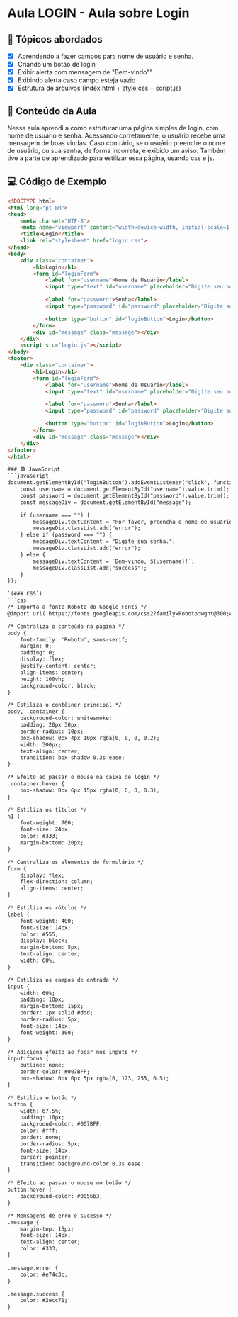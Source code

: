 # Aula LOGIN - Aula sobre Login

## 📌 Tópicos abordados
- [x] Aprendendo a fazer campos para nome de usuário e senha.
- [x] Criando um botão de login
- [x] Exibir alerta com mensagem de "Bem-vindo""
- [x] Exibindo alerta caso campo esteja vazio
- [x] Estrutura de arquivos (index.html + style.css + script.js)

## 📝 Conteúdo da Aula
Nessa aula aprendi a como estruturar uma página simples de login, com nome de usuário e senha. Acessando corretamente, o usuário recebe uma mensagem de boas vindas. Caso contrário, se o usuário preenche o nome de usuário, ou sua senha, de forma incorreta, é exibido um aviso.
Também tive a parte de aprendizado para estilizar essa página, usando css e js.

## 💻 Código de Exemplo
```html
<!DOCTYPE html>
<html lang="pt-BR">
<head>
    <meta charset="UTF-8">
    <meta name="viewport" content="width=device-width, initial-scale=1.0">
    <title>Login</title>
    <link rel="stylesheet" href="login.css">
</head>
<body>
    <div class="container">
        <h1>Login</h1>
        <form id="loginForm">
            <label for="username">Nome de Usuário</label>
            <input type="text" id="username" placeholder="Digite seu nome de usuário">

            <label for="password">Senha</label>
            <input type="password" id="password" placeholder="Digite sua senha">

            <button type="button" id="loginButton">Login</button>
        </form>
        <div id="message" class="message"></div>
    </div>
    <script src="login.js"></script>
</body>
<footer>
    <div class="container">
        <h1>Login</h1>
        <form id="loginForm">
            <label for="username">Nome de Usuário</label>
            <input type="text" id="username" placeholder="Digite seu nome de usuário">

            <label for="password">Senha</label>
            <input type="password" id="password" placeholder="Digite sua senha">

            <button type="button" id="loginButton">Login</button>
        </form>
        <div id="message" class="message"></div>
    </div>
</footer>
</html>

### 🟢 JavaScript
```javascript
document.getElementById("loginButton").addEventListener("click", function () {
    const username = document.getElementById("username").value.trim();
    const password = document.getElementById("password").value.trim();
    const messageDiv = document.getElementById("message");

    if (username === "") {
        messageDiv.textContent = "Por favor, preencha o nome de usuário.";
        messageDiv.classList.add("error");
    } else if (password === "") {
        messageDiv.textContent = "Digite sua senha.";
        messageDiv.classList.add("error");
    } else {
        messageDiv.textContent = `Bem-vindo, ${username}!`;
        messageDiv.classList.add("success");
    }
});

`(### CSS`)
```css
/* Importa a fonte Roboto do Google Fonts */
@import url('https://fonts.googleapis.com/css2?family=Roboto:wght@300;400;700&display=swap');

/* Centraliza o conteúdo na página */
body {
    font-family: 'Roboto', sans-serif;
    margin: 0;
    padding: 0;
    display: flex;
    justify-content: center;
    align-items: center;
    height: 100vh;
    background-color: black;
}

/* Estiliza o contêiner principal */
body, .container {
    background-color: whitesmoke;
    padding: 20px 30px;
    border-radius: 10px;
    box-shadow: 0px 4px 10px rgba(0, 0, 0, 0.2);
    width: 300px;
    text-align: center;
    transition: box-shadow 0.3s ease;
}

/* Efeito ao passar o mouse na caixa de login */
.container:hover {
    box-shadow: 0px 6px 15px rgba(0, 0, 0, 0.3);
}

/* Estiliza os títulos */
h1 {
    font-weight: 700;
    font-size: 24px;
    color: #333;
    margin-bottom: 20px;
}

/* Centraliza os elementos do formulário */
form {
    display: flex;
    flex-direction: column;
    align-items: center;
}

/* Estiliza os rótulos */
label {
    font-weight: 400;
    font-size: 14px;
    color: #555;
    display: block;
    margin-bottom: 5px;
    text-align: center;
    width: 60%;
}

/* Estiliza os campos de entrada */
input {
    width: 60%;
    padding: 10px;
    margin-bottom: 15px;
    border: 1px solid #ddd;
    border-radius: 5px;
    font-size: 14px;
    font-weight: 300;
}

/* Adiciona efeito ao focar nos inputs */
input:focus {
    outline: none;
    border-color: #007BFF;
    box-shadow: 0px 0px 5px rgba(0, 123, 255, 0.5);
}

/* Estiliza o botão */
button {
    width: 67.5%;
    padding: 10px;
    background-color: #007BFF;
    color: #fff;
    border: none;
    border-radius: 5px;
    font-size: 14px;
    cursor: pointer;
    transition: background-color 0.3s ease;
}

/* Efeito ao passar o mouse no botão */
button:hover {
    background-color: #0056b3;
}

/* Mensagens de erro e sucesso */
.message {
    margin-top: 15px;
    font-size: 14px;
    text-align: center;
    color: #333;
}

.message.error {
    color: #e74c3c;
}

.message.success {
    color: #2ecc71;
}

